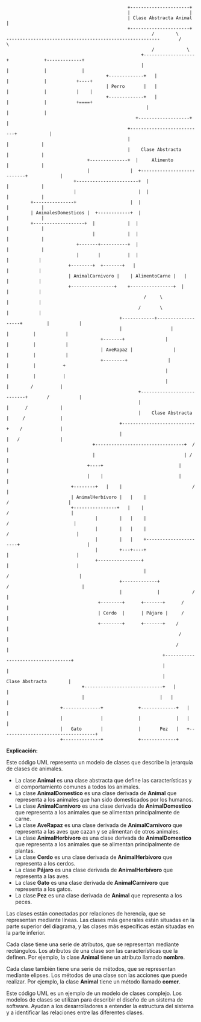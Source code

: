 ```
                                             +----------------------+
                                             |                      |
                                             | Clase Abstracta Animal |
                                             +----------------------+
                                                      /        \
---------------------------------------------------------       /          \
                                                      /            \
                                                  +-------------------+             +-------------+
                                                  |                   |             |             |
                                     +-------------+   |                   |             |           +----+
                                     | Perro       |   |                   |             |           |    |
                                     +-------------+   |                   |             |           +====+
                                                    |                   |             |
                                                +-------------------+             |
                                             +---------------------------+            |
                                             |                           |            |
                                             |    Clase Abstracta        |            |
                              +--------------+  |     Alimento                |            |
                              |               |  +---------------------------+            |
                         +-----------------------+  |                             |            |
                         |                       |  |                             |            |
         +---------------+                    |  |                             |            |
         | AnimalesDomesticos |  +------------+  |                             |            |
         +-------------------+  |            |  |                             |            |
                                |            |  |                             |            |
                          +-------+----------+  |                             |            |
                          |       |          |  |                             |           |
                       +--------+  +-------+   |                             |           |
                       | AnimalCarnivoro |    | AlimentoCarne |   |                             |           |
                       +----------------+    +----------------+  |                             |           |
                                                   /     \                       |           |
                                                 /       \                     |           |
                                          +------------+-------------------+         |           |
                                          |                  |                   |         |           |
                                   +-------+               |                   |         |           |
                                   | AveRapaz |               |                   |         |           |
                                   +--------+               |                   |         |          +
                                                           |                   |         |          |
                                                           |                   |        /          |
                                                 +---------------------------+       /           |
                                                 |                           |      /            |
                                                 |    Clase Abstracta        |     /             |
                                          +---------------------------+    /              |
                                          |                           |   /               |
                                +---------------------------------+  /                |
                                |                                 | /                 |
                              +----+                            |                    |
                              |    |                            |                    |
                        +--------+   |    |                          /                     |
                        | AnimalHerbívoro |   |    |                        /                      |
                        +----------------+   |    |                       /                       |
                                 |        |   |    |                      /                        |
                                 |        |   |    |                     /                         |
                                 |        |   |    +----------------------+                         |
                                 |        +---+----+                     |                         |
                                 +----------------+                     |                         |
                                                   |                    /                          |
                                          +-------------+              /                           |
                                          |             |            /                            |
                                  +--------+      +-------+      /                             |
                                  | Cerdo  |      | Pájaro |     /                              |
                                  +--------+      +-------+    /                               |
                                                                /                                |
                                                               /                                 |
                                                          +-----------------------------------+           
                                                          |                                   |
                                                          |        Clase Abstracta        |
                            +-----------------------------+   |                                   |
                            |                            |   |                                   |
                    +--------------+             +-------------+   |                                   |
                    |              |             |             |   |                                   |
                    |   Gato       |             |       Pez   |   +-----------------------------------+
                    +--------------+             +-------------+
```

**Explicación:**

Este código UML representa un modelo de clases que describe la jerarquía de clases de animales.

* La clase **Animal** es una clase abstracta que define las características y el comportamiento comunes a todos los animales.
* La clase **AnimalDomestico** es una clase derivada de **Animal** que representa a los animales que han sido domesticados por los humanos.
* La clase **AnimalCarnivoro** es una clase derivada de **AnimalDomestico** que representa a los animales que se alimentan principalmente de carne.
* La clase **AveRapaz** es una clase derivada de **AnimalCarnivoro** que representa a las aves que cazan y se alimentan de otros animales.
* La clase **AnimalHerbívoro** es una clase derivada de **AnimalDomestico** que representa a los animales que se alimentan principalmente de plantas.
* La clase **Cerdo** es una clase derivada de **AnimalHerbívoro** que representa a los cerdos.
* La clase **Pájaro** es una clase derivada de **AnimalHerbívoro** que representa a las aves.
* La clase **Gato** es una clase derivada de **AnimalCarnivoro** que representa a los gatos.
* La clase **Pez** es una clase derivada de **Animal** que representa a los peces.

Las clases están conectadas por relaciones de herencia, que se representan mediante líneas. Las clases más generales están situadas en la parte superior del diagrama, y las clases más específicas están situadas en la parte inferior.

Cada clase tiene una serie de atributos, que se representan mediante rectángulos. Los atributos de una clase son las características que la definen. Por ejemplo, la clase **Animal** tiene un atributo llamado **nombre**.

Cada clase también tiene una serie de métodos, que se representan mediante elipses. Los métodos de una clase son las acciones que puede realizar. Por ejemplo, la clase **Animal** tiene un método llamado **comer**.

Este código UML es un ejemplo de un modelo de clases complejo. Los modelos de clases se utilizan para describir el diseño de un sistema de software. Ayudan a los desarrolladores a entender la estructura del sistema y a identificar las relaciones entre las diferentes clases.